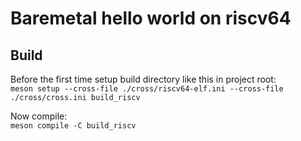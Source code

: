 # Baremetal hello world on riscv64


## Build
Before the first time setup build directory like this in project root:  
`meson setup --cross-file ./cross/riscv64-elf.ini --cross-file ./cross/cross.ini build_riscv`

Now compile:  
`meson compile -C build_riscv`
